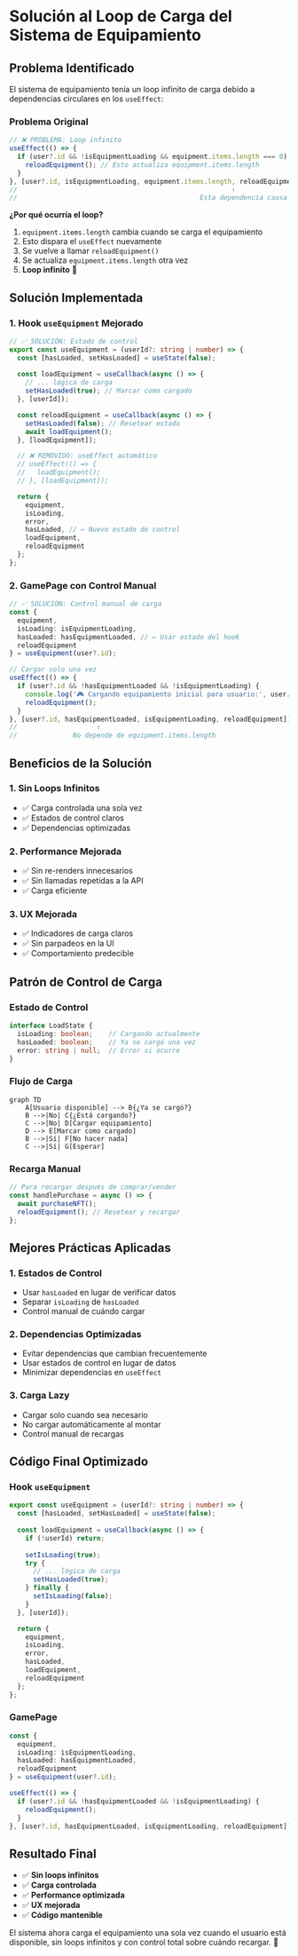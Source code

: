 # Solución al Loop de Carga del Sistema de Equipamiento

## Problema Identificado

El sistema de equipamiento tenía un loop infinito de carga debido a dependencias circulares en los `useEffect`:

### Problema Original

```typescript
// ❌ PROBLEMA: Loop infinito
useEffect(() => {
  if (user?.id && !isEquipmentLoading && equipment.items.length === 0) {
    reloadEquipment(); // Esto actualiza equipment.items.length
  }
}, [user?.id, isEquipmentLoading, equipment.items.length, reloadEquipment]);
//                                                      ↑
//                                              Esta dependencia causa el loop
```

**¿Por qué ocurría el loop?**
1. `equipment.items.length` cambia cuando se carga el equipamiento
2. Esto dispara el `useEffect` nuevamente
3. Se vuelve a llamar `reloadEquipment()`
4. Se actualiza `equipment.items.length` otra vez
5. **Loop infinito** 🔄

## Solución Implementada

### 1. Hook `useEquipment` Mejorado

```typescript
// ✅ SOLUCIÓN: Estado de control
export const useEquipment = (userId?: string | number) => {
  const [hasLoaded, setHasLoaded] = useState(false);
  
  const loadEquipment = useCallback(async () => {
    // ... lógica de carga
    setHasLoaded(true); // Marcar como cargado
  }, [userId]);

  const reloadEquipment = useCallback(async () => {
    setHasLoaded(false); // Resetear estado
    await loadEquipment();
  }, [loadEquipment]);

  // ❌ REMOVIDO: useEffect automático
  // useEffect(() => {
  //   loadEquipment();
  // }, [loadEquipment]);

  return {
    equipment,
    isLoading,
    error,
    hasLoaded, // ← Nuevo estado de control
    loadEquipment,
    reloadEquipment
  };
};
```

### 2. GamePage con Control Manual

```typescript
// ✅ SOLUCIÓN: Control manual de carga
const { 
  equipment, 
  isLoading: isEquipmentLoading, 
  hasLoaded: hasEquipmentLoaded, // ← Usar estado del hook
  reloadEquipment 
} = useEquipment(user?.id);

// Cargar solo una vez
useEffect(() => {
  if (user?.id && !hasEquipmentLoaded && !isEquipmentLoading) {
    console.log('🎮 Cargando equipamiento inicial para usuario:', user.id);
    reloadEquipment();
  }
}, [user?.id, hasEquipmentLoaded, isEquipmentLoading, reloadEquipment]);
//                    ↑
//              No depende de equipment.items.length
```

## Beneficios de la Solución

### 1. **Sin Loops Infinitos**
- ✅ Carga controlada una sola vez
- ✅ Estados de control claros
- ✅ Dependencias optimizadas

### 2. **Performance Mejorada**
- ✅ Sin re-renders innecesarios
- ✅ Sin llamadas repetidas a la API
- ✅ Carga eficiente

### 3. **UX Mejorada**
- ✅ Indicadores de carga claros
- ✅ Sin parpadeos en la UI
- ✅ Comportamiento predecible

## Patrón de Control de Carga

### Estado de Control
```typescript
interface LoadState {
  isLoading: boolean;    // Cargando actualmente
  hasLoaded: boolean;    // Ya se cargó una vez
  error: string | null;  // Error si ocurre
}
```

### Flujo de Carga
```mermaid
graph TD
    A[Usuario disponible] --> B{¿Ya se cargó?}
    B -->|No| C{¿Está cargando?}
    C -->|No| D[Cargar equipamiento]
    D --> E[Marcar como cargado]
    B -->|Sí| F[No hacer nada]
    C -->|Sí| G[Esperar]
```

### Recarga Manual
```typescript
// Para recargar después de comprar/vender
const handlePurchase = async () => {
  await purchaseNFT();
  reloadEquipment(); // Resetear y recargar
};
```

## Mejores Prácticas Aplicadas

### 1. **Estados de Control**
- Usar `hasLoaded` en lugar de verificar datos
- Separar `isLoading` de `hasLoaded`
- Control manual de cuándo cargar

### 2. **Dependencias Optimizadas**
- Evitar dependencias que cambian frecuentemente
- Usar estados de control en lugar de datos
- Minimizar dependencias en `useEffect`

### 3. **Carga Lazy**
- Cargar solo cuando sea necesario
- No cargar automáticamente al montar
- Control manual de recargas

## Código Final Optimizado

### Hook `useEquipment`
```typescript
export const useEquipment = (userId?: string | number) => {
  const [hasLoaded, setHasLoaded] = useState(false);
  
  const loadEquipment = useCallback(async () => {
    if (!userId) return;
    
    setIsLoading(true);
    try {
      // ... lógica de carga
      setHasLoaded(true);
    } finally {
      setIsLoading(false);
    }
  }, [userId]);

  return {
    equipment,
    isLoading,
    error,
    hasLoaded,
    loadEquipment,
    reloadEquipment
  };
};
```

### GamePage
```typescript
const { 
  equipment, 
  isLoading: isEquipmentLoading, 
  hasLoaded: hasEquipmentLoaded,
  reloadEquipment 
} = useEquipment(user?.id);

useEffect(() => {
  if (user?.id && !hasEquipmentLoaded && !isEquipmentLoading) {
    reloadEquipment();
  }
}, [user?.id, hasEquipmentLoaded, isEquipmentLoading, reloadEquipment]);
```

## Resultado Final

- ✅ **Sin loops infinitos**
- ✅ **Carga controlada**
- ✅ **Performance optimizada**
- ✅ **UX mejorada**
- ✅ **Código mantenible**

El sistema ahora carga el equipamiento una sola vez cuando el usuario está disponible, sin loops infinitos y con control total sobre cuándo recargar. 🚀 